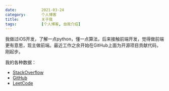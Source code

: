 ```yaml
---
date:           2021-03-24
category:       个人博客
title:          关于我
tags:           [个人博客, 自我介绍]
---
```


我做过iOS开发，了解一点python，懂一点算法，后来接触前端开发，觉得做前端更有意思，现主做前端。最近工作之余开始在GitHub上面为开源项目贡献代码，刚起步。

我的各种数据：
* [StackOverflow](https://stackoverflow.com/users/1548523/sunkehappy)
* [GitHub](https://github.com/sunkehappy)
* [LeetCode](https://leetcode-cn.com/u/sunkehappy/)
